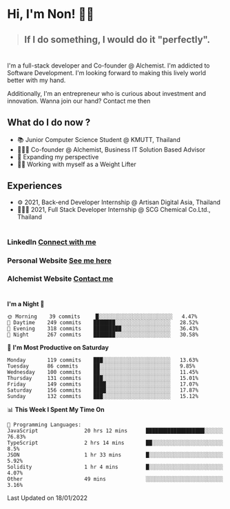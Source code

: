 # Hi, I'm Non! 🖐🏻

> ## If I do something, I would do it "perfectly".

#

I'm a full-stack developer and Co-founder @ Alchemist. I'm addicted to Software Development. I'm looking forward to making this lively world better with my hand.

Additionally, I'm an entrepreneur who is curious about investment and innovation. Wanna join our hand? Contact me then

## What do I do now ?

- 📚 Junior Computer Science Student @ KMUTT, Thailand
- 🧑🏻‍💻 Co-founder @ Alchemist, Business IT Solution Based Advisor
- 🌈 Expanding my perspective
- 🏋🏻 Working with myself as a Weight Lifter

## Experiences

- ⚙️ 2021, Back-end Developer Internship @ Artisan Digital Asia, Thailand
- 🧑🏻‍💻 2021, Full Stack Developer Internship @ SCG Chemical Co.Ltd., Thailand

#

### LinkedIn [Connect with me](https://www.linkedin.com/in/non-nontra/)

### Personal Website [See me here](https://nonnontra.com/)

### Alchemist Website [Contact me](https://alchemist-softwarehouse.co/)

#

<!--START_SECTION:waka-->
**I'm a Night 🦉** 

```text
🌞 Morning    39 commits     █░░░░░░░░░░░░░░░░░░░░░░░░   4.47% 
🌆 Daytime    249 commits    ███████░░░░░░░░░░░░░░░░░░   28.52% 
🌃 Evening    318 commits    █████████░░░░░░░░░░░░░░░░   36.43% 
🌙 Night      267 commits    ███████░░░░░░░░░░░░░░░░░░   30.58%

```
📅 **I'm Most Productive on Saturday** 

```text
Monday       119 commits    ███░░░░░░░░░░░░░░░░░░░░░░   13.63% 
Tuesday      86 commits     ██░░░░░░░░░░░░░░░░░░░░░░░   9.85% 
Wednesday    100 commits    ██░░░░░░░░░░░░░░░░░░░░░░░   11.45% 
Thursday     131 commits    ███░░░░░░░░░░░░░░░░░░░░░░   15.01% 
Friday       149 commits    ████░░░░░░░░░░░░░░░░░░░░░   17.07% 
Saturday     156 commits    ████░░░░░░░░░░░░░░░░░░░░░   17.87% 
Sunday       132 commits    ███░░░░░░░░░░░░░░░░░░░░░░   15.12%

```


📊 **This Week I Spent My Time On** 

```text
💬 Programming Languages: 
JavaScript               20 hrs 12 mins      ███████████████████░░░░░░   76.83% 
TypeScript               2 hrs 14 mins       ██░░░░░░░░░░░░░░░░░░░░░░░   8.5% 
JSON                     1 hr 33 mins        █░░░░░░░░░░░░░░░░░░░░░░░░   5.92% 
Solidity                 1 hr 4 mins         █░░░░░░░░░░░░░░░░░░░░░░░░   4.07% 
Other                    49 mins             ░░░░░░░░░░░░░░░░░░░░░░░░░   3.16%

```


 Last Updated on 18/01/2022
<!--END_SECTION:waka-->
